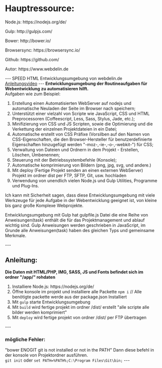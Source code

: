 ﻿<h1>Hauptressource:</h1>
	<p>Node.js: https://nodejs.org/de/</p>
	<p>Gulp: http://gulpjs.com/</p>
	<p>Bower: http://bower.io/</p>
	<p>Browsersync: https://browsersync.io/</p>
	<p>Github: https://github.com/</p>
	<p>Autor: https://www.webdelin.de</p>
---
SPEED HTML Entwicklungsumgebung von webdelin.de<br>
<a target="_blank" href="http://www.youtube.com/watch?v=SzEjbi9h7KU">Anleitungsvideo</a>
---
<strong>Entwicklungsumgebung der Routineaufgaben für Webentwicklung zu automatisieren hilft.</strong><br>
Aufgaben wie zum Beispiel:
<ol>
	<li>Erstellung einen Automatisierten WebServer auf nodejs und automatische Neuladen der Seite im Browser nach speichern;</li>
	<li>Unterstützt einer vielzahl von Scripte wie JavaScript, CSS und HTML Preprocessoren (Coffeescript, Less, Sass, Stylus, Jade, etc.);</li>
	<li>Minifizierung von CSS und JS Scripten, sowie die Optimierung und die Verkettung der einzelnen Projektdateien in ein Datei;</li>
	<li>Automatische erstellt von CSS Präfixe (Vorsilben auf den Namen von CSS-Eigenschaften, die den Browser-Hersteller für benutzerdefinierte Eigenschaften hinzugefügt werden "-moz-,-ie-,-o-,-webkit-") für CSS;</li>
	<li>Verwaltung von Dateien und Ordnern in dem Projekt - Erstellen, Löschen, Umbenennen;</li>
	<li>Steuerung mit der Betriebssystembefehle (Konsole);</li>
	<li>Automatische komprimierung von Bildern (png, jpg, svg, und andere.)</li>
	<li>Mit deploy (Fertige Projekt senden an einen externen WebServer) Projekt im ordner dist per FTP, SFTP, Git, usw. hochladen</li>
	<li>Verwendung von unendlich vielen Node.js und Gulp Utilities, Programme und Plug-Ins.</li>
</ol>
<p>Ich kann mit Sicherheit sagen, dass diese Entwicklungsumgebung mit viele Werkzeuge für jede Aufgabe in der Webentwicklung geeignet ist, von kleine bis ganz große Komplexe Webprojekte.</p>
<p>Entwicklungsumgebung mit Gulp hat gulpfile.js Datei die eine Reihe von Anweisungen(task) enthält die für das Projektmanagement und ablauf wichtig sind. Gulp Anweisungen werden geschrieben in JavaScript, im Grunde alle Anweisungen(task) haben des gleichen Typs und gemeinsame Merkmale.</p>
---
<h2>Anleitung:</h2>
<strong>Die Daten mit HTML/PHP, IMG, SASS, JS und Fonts befindet sich im ordner "/app/" rohdaten</strong>
<ol>
	<li>Installiere Node.js: https://nodejs.org/de/</li>
	<li>Öffne konsole im projekt und installiere alle Packette <code>npm i</code> // Alle benötigte packette werde aus der package.json Installiert</li>
	<li>Mit <code>gulp</code> starte Entwicklungsumgebung</li>
	<li>Mit <code>build</code> wird fertige projekt im ordner /dist/ erstellt "alle scripte alle bilder werden komprimiert"</li>
	<li>Mit <code>deploy</code> wird fertige projekt von ordner /dist/ per FTP übertragen</li>
</ol>
---
<h3>mögliche Fehler:</h3>
"bower ENOGIT git is not installed or not in the PATH"
Dann diese befehl in der konsole von Projektordner ausführen.<br>
<code>git init</code> oder <code>set PATH=%PATH%;C:\Program Files\Git\bin;</code>
---